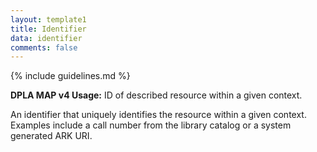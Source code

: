 ```yaml
---
layout: template1
title: Identifier
data: identifier
comments: false
---
```


{% include guidelines.md %}

**DPLA MAP v4 Usage:** ID of described resource within a given context.

An identifier that uniquely identifies the resource within a given context. Examples include a call number from the library catalog or a system generated ARK URI.
